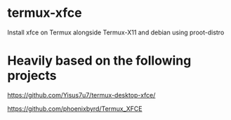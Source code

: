 # termux-xfce
Install xfce on Termux alongside Termux-X11 and debian using proot-distro

# Heavily based on the following projects
https://github.com/Yisus7u7/termux-desktop-xfce/

https://github.com/phoenixbyrd/Termux_XFCE